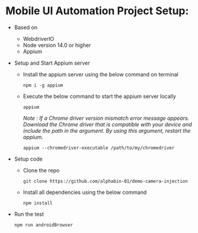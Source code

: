 # Mobile UI Automation Project Setup:

- Based on
  - WebdriverIO
  - Node version 14.0 or higher
  - Appium


- Setup and Start Appium server
  - Install the appium server using the below command on terminal

    ```
    npm i -g appium
    ```

  - Execute the below command to start the appium server locally

    ```
    appium
    ```

    *Note : If a Chrome driver version mismatch error message appears. Download the Chrome driver that is compatible with your device and include the path in   the argument. By using this argument, restart the appium.*

    ```
    appium --chromedriver-executable /path/to/my/chromedriver
    ```

- Setup code
  
  - Clone the repo
    ```
    git clone https://github.com/alphabin-01/demo-camera-injection
    ```

  - Install all dependencies using the below command
    ```
    npm install
    ```

- Run the test
  ```
  npm run androidBrowser
  ```
